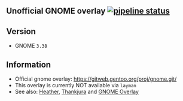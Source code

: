 Unofficial GNOME overlay [![pipeline status](https://0xacab.org/Poncho/gnome-overlay/badges/master/pipeline.svg)](https://0xacab.org/Poncho/gnome-overlay/pipelines)
------------------------

Version
--------
 - GNOME `3.38`


Information
-----------
 - Official gnome overlay: https://gitweb.gentoo.org/proj/gnome.git/
 - This overlay is currently NOT available via `layman`
 - See also: [Heather](https://github.com/Heather/gentoo-gnome), [Thankjura](https://github.com/thankjura/gentoo-gnome) and [GNOME Overlay](https://gitweb.gentoo.org/proj/gnome.git/)
